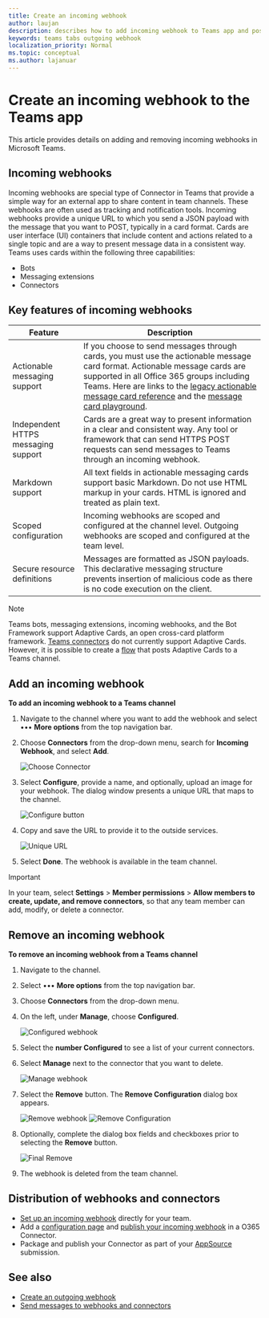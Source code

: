 ```yaml
---
title: Create an incoming webhook
author: laujan
description: describes how to add incoming webhook to Teams app and post external requests to Teams with incoming webhooks
keywords: teams tabs outgoing webhook
localization_priority: Normal
ms.topic: conceptual
ms.author: lajanuar
---
```


# Create an incoming webhook to the Teams app

This article provides details on adding and removing incoming webhooks in Microsoft Teams.

## Incoming webhooks

Incoming webhooks are special type of Connector in Teams that provide a simple way for an external app to share content in team channels. These webhooks are often used as tracking and notification tools. Incoming webhooks provide a unique URL to which you send a JSON payload with the message that you want to POST, typically in a card format. Cards are user interface (UI) containers that include content and actions related to a single topic and are a way to present message data in a consistent way. Teams uses cards within the following three capabilities:

* Bots
* Messaging extensions
* Connectors

## Key features of incoming webhooks

| Feature | Description |
| ------- | ----------- |
|Actionable messaging support|If you choose to send messages through cards, you must use the actionable message card format. Actionable message cards are supported in all Office 365 groups including Teams. Here are links to the [legacy actionable message card reference](/outlook/actionable-messages/message-card-reference) and the [message card playground](https://messagecardplayground.azurewebsites.net).|
|Independent HTTPS messaging support|Cards are a great way to present information in a clear and consistent way. Any tool or framework that can send HTTPS POST requests can send messages to Teams through an incoming webhook.|
|Markdown support|All text fields in actionable messaging cards support basic Markdown. Do not use HTML markup in your cards. HTML is ignored and treated as plain text.|
|Scoped configuration|Incoming webhooks are scoped and configured at the channel level. Outgoing webhooks are scoped and configured at the team level.|
|Secure resource definitions|Messages are formatted as JSON payloads. This declarative messaging structure prevents insertion of malicious code as there is no code execution on the client.|

> [!NOTE]
> Teams bots, messaging extensions, incoming webhooks, and the Bot Framework support Adaptive Cards, an open cross-card platform framework. [Teams connectors](../../webhooks-and-connectors/how-to/connectors-creating.md) do not currently support Adaptive Cards. However, it is possible to create a [flow](https://flow.microsoft.com/blog/microsoft-flow-in-microsoft-teams/) that posts Adaptive Cards to a Teams channel.

## Add an incoming webhook

**To add an incoming webhook to a Teams channel**

1. Navigate to the channel where you want to add the webhook and select &#8226;&#8226;&#8226; **More options** from the top navigation bar.
1. Choose **Connectors** from the drop-down menu, search for **Incoming Webhook**, and select **Add**.

    ![Choose Connector](~/assets/images/connectors.png)

1. Select **Configure**, provide a name, and optionally, upload an image for your webhook. The dialog window presents a unique URL that maps to the channel.

    ![Configure button](~/assets/images/configure.png)

1. Copy and save the URL to provide it to the outside services.

    ![Unique URL](~/assets/images/url.png)

1. Select **Done**. The webhook is available in the team channel.

> [!IMPORTANT]
> In your team, select **Settings** > **Member permissions** > **Allow members to create, update, and remove connectors**, so that any team member can add, modify, or delete a connector.

## Remove an incoming webhook

**To remove an incoming webhook from a Teams channel**

1. Navigate to the channel. 
1. Select &#8226;&#8226;&#8226; **More options** from the top navigation bar.
1. Choose **Connectors** from the drop-down menu.
1. On the left, under **Manage**, choose **Configured**.

    ![Configured webhook](~/assets/images/configured.png)

1. Select the **number Configured** to see a list of your current connectors.
1. Select **Manage** next to the connector that you want to delete.

    ![Manage webhook](~/assets/images/manage.png)

1. Select the **Remove** button. The **Remove Configuration** dialog box appears.

    ![Remove webhook](~/assets/images/remove.png)
    ![Remove Configuration](~/assets/images/removeconfiguration.png)

1. Optionally, complete the dialog box fields and checkboxes prior to selecting the **Remove** button.

    ![Final Remove](~/assets/images/finalremove.png)

1. The webhook is deleted from the team channel.

## Distribution of webhooks and connectors

* [Set up an incoming webhook](#add-an-incoming-webhook) directly for your team.
* Add a [configuration page](connectors-creating.md#integrate-the-configuration-experience) and [publish your incoming webhook](connectors-creating.md#publish-connectors-for-your-organization) in a O365 Connector.
* Package and publish your Connector as part of your [AppSource](~/concepts/deploy-and-publish/office-store-guidance.md) submission.

## See also

* [Create an outgoing webhook](~/webhooks-and-connectors/how-to/add-outgoing-webhook.md)
* [Send messages to webhooks and connectors](~/webhooks-and-connectors/how-to/connectors-using.md)
